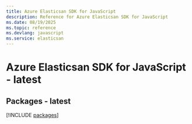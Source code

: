 ```yaml
---
title: Azure Elasticsan SDK for JavaScript
description: Reference for Azure Elasticsan SDK for JavaScript
ms.date: 08/19/2025
ms.topic: reference
ms.devlang: javascript
ms.service: elasticsan
---
```

# Azure Elasticsan SDK for JavaScript - latest
## Packages - latest
[!INCLUDE [packages](elasticsan-index.md)]